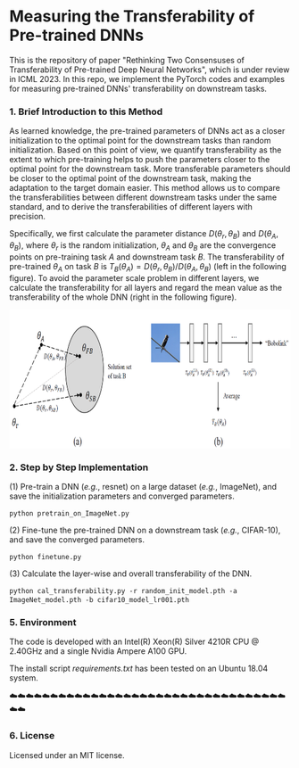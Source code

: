# Measuring the Transferability of Pre-trained DNNs

This is the repository of paper "Rethinking Two Consensuses of Transferability of Pre-trained Deep Neural Networks", which is under review in ICML 2023.
In this repo, we implement the PyTorch codes and examples for measuring pre-trained DNNs' transferability on downstream tasks.

### 1. Brief Introduction to this Method

As learned knowledge, the pre-trained parameters of DNNs act as a closer initialization to the optimal point for the downstream tasks than random initialization. Based on this point of view, we quantify transferability as the extent to which pre-training helps to push the parameters closer to the optimal point for the downstream task. More transferable parameters should be closer to the optimal point of the downstream task, making the adaptation to the target domain easier. This method allows us to compare the transferabilities between different downstream tasks under the same standard, and to derive the transferabilities of different layers with precision.

Specifically, we first calculate the parameter distance $D(\theta_r, \theta_B)$ and $D(\theta_A, \theta_B)$, where $\theta_r$ is the random initialization, $\theta_A$ and $\theta_B$ are the convergence points on pre-training task $A$ and downstream task $B$. The transferability of pre-trained $\theta_A$ on task $B$ is $T_B(\theta_A) = D(\theta_r, \theta_B)/D(\theta_A, \theta_B)$ (left in the following figure). To avoid the parameter scale problem in different layers, we calculate the transferability for all layers and regard the mean value as the transferability of the whole DNN (right in the following figure).

<img src="Figs/method.png" width = "800" height = "250" alt="Method" align=center />

### 2. Step by Step Implementation

(1) Pre-train a DNN (*e.g.*, resnet) on a large dataset (*e.g.*, ImageNet), and save the initialization parameters and converged parameters.

```
python pretrain_on_ImageNet.py
```

(2) Fine-tune the pre-trained DNN on a downstream task (*e.g.*, CIFAR-10), and save the converged parameters.

```
python finetune.py
```

(3) Calculate the layer-wise and overall transferability of the DNN.

```
python cal_transferability.py -r random_init_model.pth -a ImageNet_model.pth -b cifar10_model_lr001.pth
```


### 5. Environment
The code is developed with an Intel(R) Xeon(R) Silver 4210R CPU @ 2.40GHz and a single Nvidia Ampere A100 GPU.

The install script *requirements.txt* has been tested on an Ubuntu 18.04 system.

:cloud::cloud::cloud::cloud::cloud::cloud::cloud::cloud::cloud::cloud::cloud::cloud::cloud::cloud::cloud::cloud::cloud::cloud::cloud::cloud::cloud::cloud::cloud::cloud::cloud::cloud::cloud::cloud::cloud::cloud::cloud::cloud::cloud::cloud::cloud::cloud:

### 6. License

Licensed under an MIT license.





